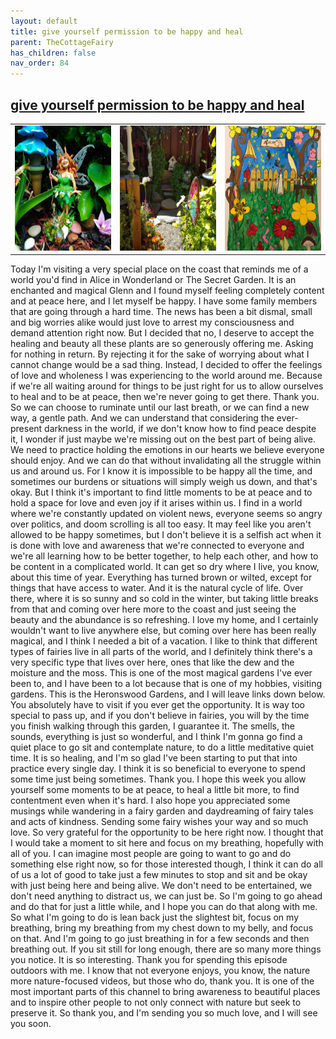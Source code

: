 ```yaml
---
layout: default
title: give yourself permission to be happy and heal
parent: TheCottageFairy
has_children: false
nav_order: 84
---
```


## [give yourself permission to be happy and heal](https://www.youtube.com/watch?v=J1UXWgXRDdA)

<div>
<table align="center">
	<tr>
		<td align="center">
			<img src="../../posters/give_yourself_permission_to_be_happy_and_heal-[J1UXWgXRDdA]/generated_00.png" height="200" width="200"/>
		</td>
		<td align="center">
			<img src="../../posters/give_yourself_permission_to_be_happy_and_heal-[J1UXWgXRDdA]/generated_01.png" height="200" width="200"/>
		</td>
		<td align="center">
			<img src="../../posters/give_yourself_permission_to_be_happy_and_heal-[J1UXWgXRDdA]/generated_02.png" height="200" width="200"/>
		</td>
	</tr>
</table>
</div>

Today I'm visiting a very special place on the coast that reminds me of a world you'd find in Alice in Wonderland or The Secret Garden. It is an enchanted and magical Glenn and I found myself feeling completely content and at peace here, and I let myself be happy. I have some family members that are going through a hard time. The news has been a bit dismal, small and big worries alike would just love to arrest my consciousness and demand attention right now. But I decided that no, I deserve to accept the healing and beauty all these plants are so generously offering me. Asking for nothing in return. By rejecting it for the sake of worrying about what I cannot change would be a sad thing. Instead, I decided to offer the feelings of love and wholeness I was experiencing to the world around me. Because if we're all waiting around for things to be just right for us to allow ourselves to heal and to be at peace, then we're never going to get there. Thank you. So we can choose to ruminate until our last breath, or we can find a new way, a gentle path. And we can understand that considering the ever-present darkness in the world, if we don't know how to find peace despite it, I wonder if just maybe we're missing out on the best part of being alive. We need to practice holding the emotions in our hearts we believe everyone should enjoy. And we can do that without invalidating all the struggle within us and around us. For I know it is impossible to be happy all the time, and sometimes our burdens or situations will simply weigh us down, and that's okay. But I think it's important to find little moments to be at peace and to hold a space for love and even joy if it arises within us. I find in a world where we're constantly updated on violent news, everyone seems so angry over politics, and doom scrolling is all too easy. It may feel like you aren't allowed to be happy sometimes, but I don't believe it is a selfish act when it is done with love and awareness that we're connected to everyone and we're all learning how to be better together, to help each other, and how to be content in a complicated world. It can get so dry where I live, you know, about this time of year. Everything has turned brown or wilted, except for things that have access to water. And it is the natural cycle of life. Over there, where it is so sunny and so cold in the winter, but taking little breaks from that and coming over here more to the coast and just seeing the beauty and the abundance is so refreshing. I love my home, and I certainly wouldn't want to live anywhere else, but coming over here has been really magical, and I think I needed a bit of a vacation. I like to think that different types of fairies live in all parts of the world, and I definitely think there's a very specific type that lives over here, ones that like the dew and the moisture and the moss. This is one of the most magical gardens I've ever been to, and I have been to a lot because that is one of my hobbies, visiting gardens. This is the Heronswood Gardens, and I will leave links down below. You absolutely have to visit if you ever get the opportunity. It is way too special to pass up, and if you don't believe in fairies, you will by the time you finish walking through this garden, I guarantee it. The smells, the sounds, everything is just so wonderful, and I think I'm gonna go find a quiet place to go sit and contemplate nature, to do a little meditative quiet time. It is so healing, and I'm so glad I've been starting to put that into practice every single day. I think it is so beneficial to everyone to spend some time just being sometimes. Thank you. I hope this week you allow yourself some moments to be at peace, to heal a little bit more, to find contentment even when it's hard. I also hope you appreciated some musings while wandering in a fairy garden and daydreaming of fairy tales and acts of kindness. Sending some fairy wishes your way and so much love. So very grateful for the opportunity to be here right now. I thought that I would take a moment to sit here and focus on my breathing, hopefully with all of you. I can imagine most people are going to want to go and do something else right now, so for those interested though, I think it can do all of us a lot of good to take just a few minutes to stop and sit and be okay with just being here and being alive. We don't need to be entertained, we don't need anything to distract us, we can just be. So I'm going to go ahead and do that for just a little while, and I hope you can do that along with me. So what I'm going to do is lean back just the slightest bit, focus on my breathing, bring my breathing from my chest down to my belly, and focus on that. And I'm going to go just breathing in for a few seconds and then breathing out. If you sit still for long enough, there are so many more things you notice. It is so interesting. Thank you for spending this episode outdoors with me. I know that not everyone enjoys, you know, the nature more nature-focused videos, but those who do, thank you. It is one of the most important parts of this channel to bring awareness to beautiful places and to inspire other people to not only connect with nature but seek to preserve it. So thank you, and I'm sending you so much love, and I will see you soon.